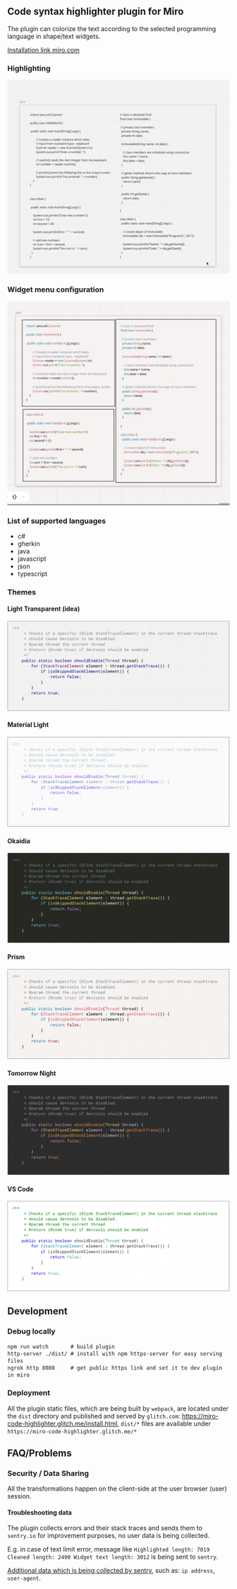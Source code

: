 ## Code syntax highlighter plugin for Miro
The plugin can colorize the text according to the selected programming language in shape/text widgets.

<a target="_blank" href="https://miro.com/oauth/authorize/?response_type=code&client_id=3074457347020676712&redirect_uri=%2Fconfirm-app-install%2F">
Installation link miro.com
</a>

### Highlighting
![Highlight Widgets](resources/docs/highlight-widgets.gif)

### Widget menu configuration
![Widget menu configuration](resources/docs/language-configuration.gif)

### List of supported languages
- c#
- gherkin
- java
- javascript
- json
- typescript

### Themes

#### Light Transparent (idea)
![Light Transparent](resources/themes/idea.png)

#### Material Light
![Material Light](resources/themes/material-light.png)

#### Okaidia
![Okaidia](resources/themes/okaidia.png)

#### Prism
![Okaidia](resources/themes/prism.png)

#### Tomorrow Night
![Tomorrow Night](resources/themes/tomorrow-night.png)

#### VS Code
![VS Code](resources/themes/vs.png)

## Development

### Debug locally

```shell
npm run watch       # build plugin
http-server ./dist/ # install with npm https-server for easy serving files
ngrok http 8080     # get public https link and set it to dev plugin in miro
```

### Deployment

All the plugin static files, which are being built by `webpack`, are located under the `dist`
directory and published and served by `glitch.com`: https://miro-code-highlighter.glitch.me/install.html,
`dist/*` files are available under `https://miro-code-highlighter.glitch.me/*`

## FAQ/Problems

### Security / Data Sharing
All the transformations happen on the client-side at the user browser (user) session.

#### Troubleshooting data
The plugin collects errors and their stack traces and sends them to `sentry.io` for improvement purposes, no user data is being collected.

E.g. in case of text limit error, message like `Highlighted length: 7019 Cleaned length: 2490 Widget text length: 3012` is being sent to `sentry`.

[Additional data which is being collected by sentry](https://docs.sentry.io/platforms/javascript/data-management/sensitive-data/), such as: `ip address`, `user-agent`.